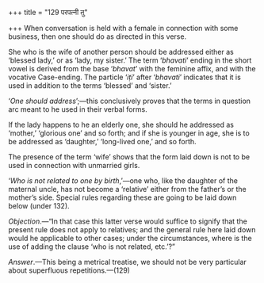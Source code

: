 +++
title = "129 परपत्नी तु"

+++
When conversation is held with a female in connection with some
business, then one should do as directed in this verse.

She who is the wife of another person should be addressed either as
‘blessed lady,’ or as ‘lady, my sister.’ The term ‘*bhavati*’ ending in
the short vowel is derived from the base ‘*bhavat*’ with the feminine
affix, and with the vocative Case-ending. The particle ‘*iṭi*’ after
‘*bhavati*’ indicates that it is used in addition to the terms ‘blessed’
and ‘sister.’

‘*One should address*’;—this conclusively proves that the terms in
question arc meant to he used in their verbal forms.

If the lady happens to he an elderly one, she should he addressed as
‘mother,’ ‘glorious one’ and so forth; and if she is younger in age, she
is to be addressed as ‘daughter,’ ‘long-lived one,’ and so forth.

The presence of the term ‘wife’ shows that the form laid down is not to
be used in connection with unmarried girls.

‘*Who is not related to one by birth*,’—one who, like the daughter of
the maternal uncle, has not become a ‘relative’ either from the father’s
or the mother’s side. Special rules regarding these are going to be laid
down below (under 132).

*Objection*.—“In that case this latter verse would suffice to signify
that the present rule does not apply to relatives; and the general rule
here laid down would he applicable to other cases; under the
circumstances, where is the use of adding the clause ‘who is not
related, etc.’?”

*Answer*.—This being a metrical treatise, we should not be very
particular about superfluous repetitions.—(129)


